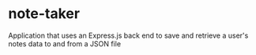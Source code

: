 # note-taker
Application that uses an Express.js back end to save and retrieve a user's notes data to and from a JSON file
